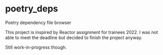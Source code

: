 # poetry_deps
Poetry dependency file browser

This project is inspired by Reactor assignment for trainees 2022.
I was not able to meet the deadline but decided to finish the project anyway.

Still work-in-progress though.
